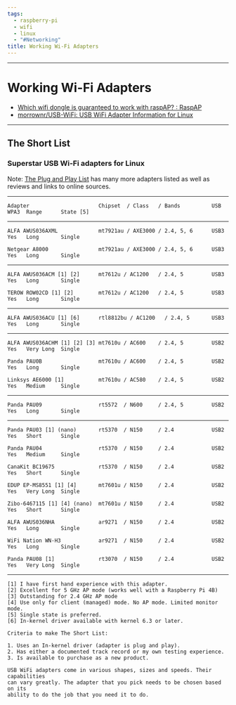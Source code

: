```yaml
---
tags:
  - raspberry-pi
  - wifi
  - linux
  - "#Networking"
title: Working Wi-Fi Adapters
---
```

---
# Working Wi-Fi Adapters
- [Which wifi dongle is guaranteed to work with raspAP? : RaspAP](https://www.reddit.com/r/RaspAP/comments/ttm0nt/which_wifi_dongle_is_guaranteed_to_work_with/)
- [morrownr/USB-WiFi: USB WiFi Adapter Information for Linux](https://github.com/morrownr/USB-WiFi) 

---
## The Short List
### Superstar USB Wi-Fi adapters for Linux
Note: [The Plug and Play List](https://github.com/morrownr/USB-WiFi/blob/main/home/USB_WiFi_Adapters_that_are_supported_with_Linux_in-kernel_drivers.md) has many more adapters listed as well as reviews and links to online sources.

-----

```
Adapter                      Chipset  / Class   / Bands          USB  WPA3  Range      State [5]
```

-----

```
ALFA AWUS036AXML             mt7921au / AXE3000 / 2.4, 5, 6      USB3 Yes   Long       Single

Netgear A8000                mt7921au / AXE3000 / 2.4, 5, 6      USB3 Yes   Long       Single

```
-----

```
ALFA AWUS036ACM [1] [2]      mt7612u / AC1200   / 2.4, 5         USB3 Yes   Long       Single

TEROW ROW02CD [1] [2]        mt7612u / AC1200   / 2.4, 5         USB3 Yes   Long       Single

```

-----

```
ALFA AWUS036ACU [1] [6]      rtl8812bu / AC1200   / 2.4, 5       USB3 Yes   Long       Single
```


-----

```
ALFA AWUS036ACHM [1] [2] [3] mt7610u / AC600    / 2.4, 5         USB2 Yes   Very Long  Single

Panda PAU0B                  mt7610u / AC600    / 2.4, 5         USB2 Yes   Long       Single

Linksys AE6000 [1]           mt7610u / AC580    / 2.4, 5         USB2 Yes   Medium     Single

```

-----

```
Panda PAU09                  rt5572  / N600     / 2.4, 5         USB2 Yes   Long       Single

```
-----

```
Panda PAU03 [1] (nano)       rt5370  / N150     / 2.4            USB2 Yes   Short      Single

Panda PAU04                  rt5370  / N150     / 2.4            USB2 Yes   Medium     Single

CanaKit BC19675              rt5370  / N150     / 2.4            USB2 Yes   Short      Single

EDUP EP-MS8551 [1] [4]       mt7601u / N150     / 2.4            USB2 Yes   Very Long  Single

Zibo-6467115 [1] [4] (nano)  mt7601u / N150     / 2.4            USB2 Yes   Short      Single

ALFA AWUS036NHA              ar9271  / N150     / 2.4            USB2 Yes   Long       Single

WiFi Nation WN-H3            ar9271  / N150     / 2.4            USB2 Yes   Long       Single

Panda PAU08 [1]              rt3070  / N150     / 2.4            USB2 Yes   Very Long  Single
```

-----

```
[1] I have first hand experience with this adapter.
[2] Excellent for 5 GHz AP mode (works well with a Raspberry Pi 4B)
[3] Outstanding for 2.4 GHz AP mode
[4] Use only for client (managed) mode. No AP mode. Limited monitor mode.
[5] Single state is preferred.
[6] In-kernel driver available with kernel 6.3 or later.

Criteria to make The Short List: 

1. Uses an In-kernel driver (adapter is plug and play).
2. Has either a documented track record or my own testing experience.
3. Is available to purchase as a new product.

USB WiFi adapters come in various shapes, sizes and speeds. Their capabilities
can vary greatly. The adapter that you pick needs to be chosen based on its
ability to do the job that you need it to do.
```
